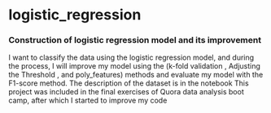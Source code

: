 # logistic_regression
### Construction of logistic regression model and its improvement

I want to classify the data using the logistic regression model, and during the process, I will improve my model using the (k-fold validation , Adjusting the Threshold , and poly_features) methods and evaluate my model with the F1-score method.
The description of the dataset is in the notebook
This project was included in the final exercises of Quora data analysis boot camp, after which I started to improve my code


